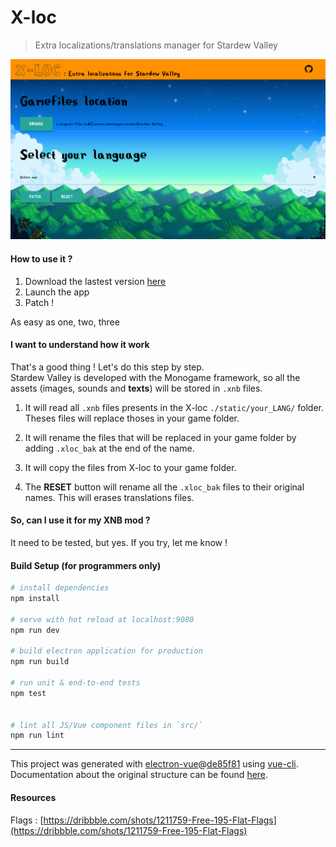 # X-loc

> Extra localizations/translations manager for Stardew Valley

![Screenshot](docs/screenshot.png)

#### How to use it ?

1. Download the lastest version [here](https://github.com/bguyl/x-loc/releases)
2. Launch the app
3. Patch !

As easy as one, two, three

#### I want to understand how it work

That's a good thing ! Let's do this step by step.  
Stardew Valley is developed with the Monogame framework, so all the assets (images, sounds and **texts**) will be stored in `.xnb` files.

1. It will read all `.xnb` files presents in the X-loc `./static/your_LANG/` folder.  
Theses files will replace thoses in your game folder.
2. It will rename the files that will be replaced in your game folder by adding `.xloc_bak` at the end of the name.
3. It will copy the files from X-loc to your game folder.

4. The **RESET** button will rename all the `.xloc_bak` files to their original names. This will erases translations files.

#### So, can I use it for my XNB mod ?

It need to be tested, but yes. If you try, let me know !

#### Build Setup (for programmers only)

``` bash
# install dependencies
npm install

# serve with hot reload at localhost:9080
npm run dev

# build electron application for production
npm run build

# run unit & end-to-end tests
npm test


# lint all JS/Vue component files in `src/`
npm run lint

```

---

This project was generated with [electron-vue](https://github.com/SimulatedGREG/electron-vue)@[de85f81](https://github.com/SimulatedGREG/electron-vue/tree/de85f81890c01500113738bfe57bef136f9fbf52) using [vue-cli](https://github.com/vuejs/vue-cli). Documentation about the original structure can be found [here](https://simulatedgreg.gitbooks.io/electron-vue/content/index.html).

#### Resources

Flags : [https://dribbble.com/shots/1211759-Free-195-Flat-Flags](https://dribbble.com/shots/1211759-Free-195-Flat-Flags)